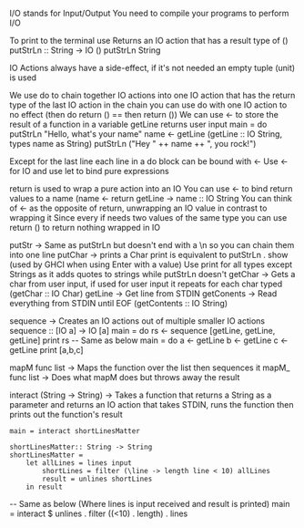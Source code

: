 I/O stands for Input/Output
You need to compile your programs to perform I/O

To print to the terminal use
Returns an IO action that has a result type of ()
    putStrLn :: String -> IO () 
    putStrLn String 

IO Actions always have a side-effect, if it's not needed an empty tuple (unit) is used

We use do to chain together IO actions into one IO action that has the return type of the last IO action in the chain
you can use do with one IO action to no effect (then do return () == then return ())
We can use <- to store the result of a function in a variable
getLine returns user input 
    main = do
        putStrLn "Hello, what's your name"
        name <- getLine (getLine :: IO String, types name as String)
        putStrLn ("Hey " ++ name ++ ", you rock!")

Except for the last line each line in a do block can be bound with <-
Use <- for IO and use let to bind pure expressions

return is used to wrap a pure action into an IO
You can use <- to bind return values to a name (name <- return getLine -> name :: IO String
You can think of <- as the opposite of return, unwrapping an IO value in contrast to wrapping it
Since every if needs two values of the same type you can use return () to return nothing wrapped in IO

putStr -> Same as putStrLn but doesn't end with a \n so you can chain them into one line
putChar -> prints a Char
print is equivalent to putStrLn . show (used by GHCI when using Enter with a value)
Use print for all types except Strings as it adds quotes to strings while putStrLn doesn't
getChar -> Gets a char from user input, if used for user input it repeats for each char typed (getChar :: IO Char)
getLine -> Get line from STDIN
getConents -> Read everything from STDIN until EOF (getContents :: IO String)

sequence -> Creates an IO actions out of multiple smaller IO actions
sequence :: [IO a] -> IO [a]
    main = do
        rs <- sequence [getLine, getLine, getLine]
        print rs
-- Same as below
    main = do
        a <- getLine
        b <- getLine
        c <- getLine
        print [a,b,c]

mapM func list -> Maps the function over the list then sequences it
mapM_ func list -> Does what mapM does but throws away the result

interact (String -> String) -> Takes a function that returns a String as a parameter and returns an IO action that takes STDIN, runs the function then prints out the function's result

    main = interact shortLinesMatter

    shortLinesMatter:: String -> String
    shortLinesMatter = 
        let allLines = lines input
            shortLines = filter (\line -> length line < 10) allLines
            result = unlines shortLines
        in result
-- Same as below (Where lines is input received and result is printed)
    main = interact $ unlines . filter ((<10) . length) . lines
    
